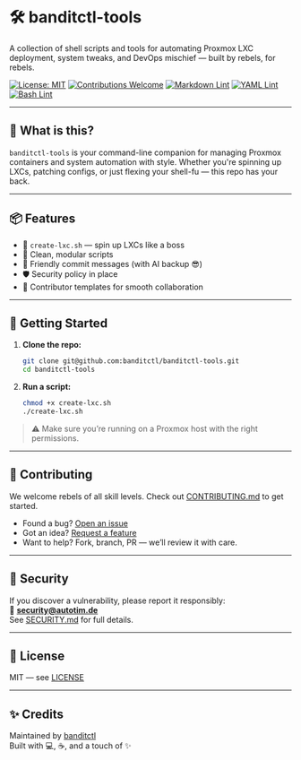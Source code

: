 # 🛠️ banditctl-tools

A collection of shell scripts and tools for automating Proxmox LXC deployment, system tweaks, and DevOps mischief — built by rebels, for rebels.

[![License: MIT](https://img.shields.io/badge/License-MIT-yellow.svg)](https://opensource.org/licenses/MIT)
[![Contributions Welcome](https://img.shields.io/badge/contributions-welcome-brightgreen.svg)](./CONTRIBUTING.md)
[![Markdown Lint](https://github.com/banditctl/banditctl-tools/actions/workflows/validate-md.yml/badge.svg)](https://github.com/banditctl/banditctl-tools/actions/workflows/validate-md.yml)
[![YAML Lint](https://github.com/banditctl/banditctl-tools/actions/workflows/validate-yaml.yml/badge.svg)](https://github.com/banditctl/banditctl-tools/actions/workflows/validate-yaml.yml)
[![Bash Lint](https://github.com/banditctl/banditctl-tools/actions/workflows/validate-bash.yml/badge.svg)](https://github.com/banditctl/banditctl-tools/actions/workflows/validate-bash.yml)

---

## 🚀 What is this?

`banditctl-tools` is your command-line companion for managing Proxmox containers and system automation with style. Whether you're spinning up LXCs, patching configs, or just flexing your shell-fu — this repo has your back.

---

## 📦 Features

- 🔧 `create-lxc.sh` — spin up LXCs like a boss
- 🧼 Clean, modular scripts
- 💬 Friendly commit messages (with AI backup 😎)
- 🛡️ Security policy in place
- 🧠 Contributor templates for smooth collaboration

---

## 🧰 Getting Started

1. **Clone the repo:**

   ```bash
   git clone git@github.com:banditctl/banditctl-tools.git
   cd banditctl-tools
   ```

2. **Run a script:**

   ```bash
   chmod +x create-lxc.sh
   ./create-lxc.sh
   ```

> ⚠️ Make sure you’re running on a Proxmox host with the right permissions.

---

## 🤝 Contributing

We welcome rebels of all skill levels. Check out [CONTRIBUTING.md](./CONTRIBUTING.md) to get started.

- Found a bug? [Open an issue](https://github.com/banditctl/banditctl-tools/issues/new?template=bug_report.md)
- Got an idea? [Request a feature](https://github.com/banditctl/banditctl-tools/issues/new?template=feature_request.md)
- Want to help? Fork, branch, PR — we’ll review it with care.

---

## 🔐 Security

If you discover a vulnerability, please report it responsibly:  
📧 **[security@autotim.de](mailto:security@autotim.de)**  
See [SECURITY.md](./SECURITY.md) for full details.

---

## 📄 License

MIT — see [LICENSE](./LICENSE)

---

## ✨ Credits

Maintained by [banditctl](https://github.com/banditctl)  
Built with 💻, ☕, and a touch of ✨

